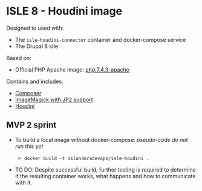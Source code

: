 # ISLE 8 - Houdini image

Designed to used with:

* The `isle-houdini-connector` container and docker-compose service
* The Drupal 8 site

Based on:

* Official PHP Apache image: [php:7.4.3-apache](https://hub.docker.com/layers/php/library/php/7.4.3-apache/images/sha256-48dde1707d7dca2b701aa230344c58cb8ec5b0ce8e9dbceced65bec5ccd7d1d0?context=explore)

Contains and includes:

* [Composer](https://getcomposer.org/)
* [ImageMagick with JP2 support](https://launchpad.net/~lyrasis/+archive/ubuntu/imagemagick-jp2)
* [Houdini](https://github.com/Islandora/Crayfish/tree/dev/Houdini)

## MVP 2 sprint

* To build a local image without docker-compose: _pseudo-code do not run this yet_
  * `docker build -t islandoradevops/isle-houdini .`

* TO DO: Despite successful build, further testing is required to determine if the resulting container works, what happens and how to communicate with it.